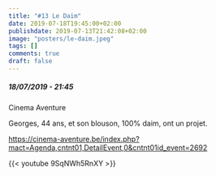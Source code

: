 ```yaml
---
title: "#13 Le Daim"
date: 2019-07-18T19:45:00+02:00
publishdate: 2019-07-13T21:42:08+02:00
image: "posters/le-daim.jpeg"
tags: []
comments: true
draft: false
---
```


##### 18/07/2019 - 21:45

Cinema Aventure

Georges, 44 ans, et son blouson, 100% daim, ont un projet.
<!--more-->
<https://cinema-aventure.be/index.php?mact=Agenda,cntnt01,DetailEvent,0&cntnt01id_event=2692>

{{< youtube 9SqNWh5RnXY >}}
